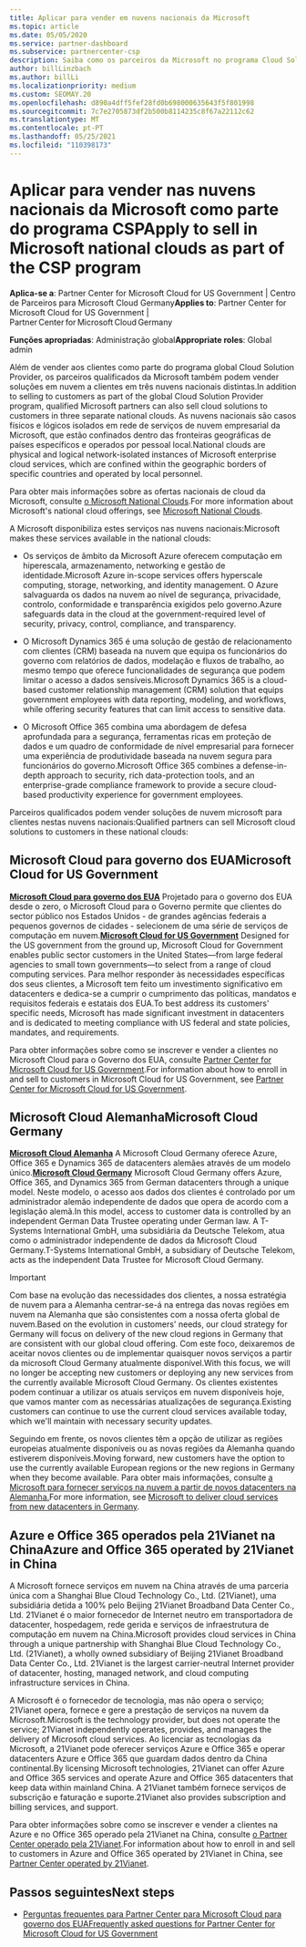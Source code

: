 ```yaml
---
title: Aplicar para vender em nuvens nacionais da Microsoft
ms.topic: article
ms.date: 05/05/2020
ms.service: partner-dashboard
ms.subservice: partnercenter-csp
description: Saiba como os parceiros da Microsoft no programa Cloud Solution Provider podem vender a clientes matriculados em nuvens nacionais suportadas.
author: billLinzbach
ms.author: billLi
ms.localizationpriority: medium
ms.custom: SEOMAY.20
ms.openlocfilehash: d890a4dff5fef28fd0b698000635643f5f801998
ms.sourcegitcommit: 7c7e2705873df2b500b8114235c8f67a22112c62
ms.translationtype: MT
ms.contentlocale: pt-PT
ms.lasthandoff: 05/25/2021
ms.locfileid: "110398173"
---
```

# <a name="apply-to-sell-in-microsoft-national-clouds-as-part-of-the-csp-program"></a><span data-ttu-id="f990e-103">Aplicar para vender nas nuvens nacionais da Microsoft como parte do programa CSP</span><span class="sxs-lookup"><span data-stu-id="f990e-103">Apply to sell in Microsoft national clouds as part of the CSP program</span></span>

<span data-ttu-id="f990e-104">**Aplica-se a**: Partner Center for Microsoft Cloud for US Government | Centro de Parceiros para Microsoft Cloud Germany</span><span class="sxs-lookup"><span data-stu-id="f990e-104">**Applies to**: Partner Center for Microsoft Cloud for US Government | Partner Center for Microsoft Cloud Germany</span></span>

<span data-ttu-id="f990e-105">**Funções apropriadas**: Administração global</span><span class="sxs-lookup"><span data-stu-id="f990e-105">**Appropriate roles**: Global admin</span></span>

<span data-ttu-id="f990e-106">Além de vender aos clientes como parte do programa global Cloud Solution Provider, os parceiros qualificados da Microsoft também podem vender soluções em nuvem a clientes em três nuvens nacionais distintas.</span><span class="sxs-lookup"><span data-stu-id="f990e-106">In addition to selling to customers as part of the global Cloud Solution Provider program, qualified Microsoft partners can also sell cloud solutions to customers in three separate national clouds.</span></span> <span data-ttu-id="f990e-107">As nuvens nacionais são casos físicos e lógicos isolados em rede de serviços de nuvem empresarial da Microsoft, que estão confinados dentro das fronteiras geográficas de países específicos e operados por pessoal local.</span><span class="sxs-lookup"><span data-stu-id="f990e-107">National clouds are physical and logical network-isolated instances of Microsoft enterprise cloud services, which are confined within the geographic borders of specific countries and operated by local personnel.</span></span>

<span data-ttu-id="f990e-108">Para obter mais informações sobre as ofertas nacionais de cloud da Microsoft, consulte [o Microsoft National Clouds](https://www.microsoft.com/trustcenter/cloudservices/nationalcloud).</span><span class="sxs-lookup"><span data-stu-id="f990e-108">For more information about Microsoft's national cloud offerings, see [Microsoft National Clouds](https://www.microsoft.com/trustcenter/cloudservices/nationalcloud).</span></span>

<span data-ttu-id="f990e-109">A Microsoft disponibiliza estes serviços nas nuvens nacionais:</span><span class="sxs-lookup"><span data-stu-id="f990e-109">Microsoft makes these services available in the national clouds:</span></span>

-   <span data-ttu-id="f990e-110">Os serviços de âmbito da Microsoft Azure oferecem computação em hiperescala, armazenamento, networking e gestão de identidade.</span><span class="sxs-lookup"><span data-stu-id="f990e-110">Microsoft Azure in-scope services offers hyperscale computing, storage, networking, and identity management.</span></span> <span data-ttu-id="f990e-111">O Azure salvaguarda os dados na nuvem ao nível de segurança, privacidade, controlo, conformidade e transparência exigidos pelo governo.</span><span class="sxs-lookup"><span data-stu-id="f990e-111">Azure safeguards data in the cloud at the government-required level of security, privacy, control, compliance, and transparency.</span></span>

-   <span data-ttu-id="f990e-112">O Microsoft Dynamics 365 é uma solução de gestão de relacionamento com clientes (CRM) baseada na nuvem que equipa os funcionários do governo com relatórios de dados, modelação e fluxos de trabalho, ao mesmo tempo que oferece funcionalidades de segurança que podem limitar o acesso a dados sensíveis.</span><span class="sxs-lookup"><span data-stu-id="f990e-112">Microsoft Dynamics 365 is a cloud-based customer relationship management (CRM) solution that equips government employees with data reporting, modeling, and workflows, while offering security features that can limit access to sensitive data.</span></span>

-   <span data-ttu-id="f990e-113">O Microsoft Office 365 combina uma abordagem de defesa aprofundada para a segurança, ferramentas ricas em proteção de dados e um quadro de conformidade de nível empresarial para fornecer uma experiência de produtividade baseada na nuvem segura para funcionários do governo.</span><span class="sxs-lookup"><span data-stu-id="f990e-113">Microsoft Office 365 combines a defense-in-depth approach to security, rich data-protection tools, and an enterprise-grade compliance framework to provide a secure cloud-based productivity experience for government employees.</span></span>

<span data-ttu-id="f990e-114">Parceiros qualificados podem vender soluções de nuvem microsoft para clientes nestas nuvens nacionais:</span><span class="sxs-lookup"><span data-stu-id="f990e-114">Qualified partners can sell Microsoft cloud solutions to customers in these national clouds:</span></span>

## <a name="microsoft-cloud-for-us-government"></a><span data-ttu-id="f990e-115">Microsoft Cloud para governo dos EUA</span><span class="sxs-lookup"><span data-stu-id="f990e-115">Microsoft Cloud for US Government</span></span>

<span data-ttu-id="f990e-116">[**Microsoft Cloud para governo dos EUA**](https://www.microsoft.com/trustcenter/cloudservices/nationalcloud#Microsoft_Cloud_for_US) Projetado para o governo dos EUA desde o zero, o Microsoft Cloud para o Governo permite que clientes do sector público nos Estados Unidos - de grandes agências federais a pequenos governos de cidades - selecionem de uma série de serviços de computação em nuvem.</span><span class="sxs-lookup"><span data-stu-id="f990e-116">[**Microsoft Cloud for US Government**](https://www.microsoft.com/trustcenter/cloudservices/nationalcloud#Microsoft_Cloud_for_US) Designed for the US government from the ground up, Microsoft Cloud for Government enables public sector customers in the United States—from large federal agencies to small town governments—to select from a range of cloud computing services.</span></span> <span data-ttu-id="f990e-117">Para melhor responder às necessidades específicas dos seus clientes, a Microsoft tem feito um investimento significativo em datacenters e dedica-se a cumprir o cumprimento das políticas, mandatos e requisitos federais e estatais dos EUA.</span><span class="sxs-lookup"><span data-stu-id="f990e-117">To best address its customers' specific needs, Microsoft has made significant investment in datacenters and is dedicated to meeting compliance with US federal and state policies, mandates, and requirements.</span></span> 

<span data-ttu-id="f990e-118">Para obter informações sobre como se inscrever e vender a clientes no Microsoft Cloud para o Governo dos EUA, consulte [Partner Center for Microsoft Cloud for US Government](partner-center-for-microsoft-us-govt-cloud.md).</span><span class="sxs-lookup"><span data-stu-id="f990e-118">For information about how to enroll in and sell to customers in Microsoft Cloud for US Government, see [Partner Center for Microsoft Cloud for US Government](partner-center-for-microsoft-us-govt-cloud.md).</span></span>

## <a name="microsoft-cloud-germany"></a><span data-ttu-id="f990e-119">Microsoft Cloud Alemanha</span><span class="sxs-lookup"><span data-stu-id="f990e-119">Microsoft Cloud Germany</span></span>

<span data-ttu-id="f990e-120">[**Microsoft Cloud Alemanha**](https://www.microsoft.com/trustcenter/cloudservices/nationalcloud#Microsoft_Cloud_Germany) A Microsoft Cloud Germany oferece Azure, Office 365 e Dynamics 365 de datacenters alemães através de um modelo único.</span><span class="sxs-lookup"><span data-stu-id="f990e-120">[**Microsoft Cloud Germany**](https://www.microsoft.com/trustcenter/cloudservices/nationalcloud#Microsoft_Cloud_Germany) Microsoft Cloud Germany offers Azure, Office 365, and Dynamics 365 from German datacenters through a unique model.</span></span> <span data-ttu-id="f990e-121">Neste modelo, o acesso aos dados dos clientes é controlado por um administrador alemão independente de dados que opera de acordo com a legislação alemã.</span><span class="sxs-lookup"><span data-stu-id="f990e-121">In this model, access to customer data is controlled by an independent German Data Trustee operating under German law.</span></span> <span data-ttu-id="f990e-122">A T-Systems International GmbH, uma subsidiária da Deutsche Telekom, atua como o administrador independente de dados da Microsoft Cloud Germany.</span><span class="sxs-lookup"><span data-stu-id="f990e-122">T-Systems International GmbH, a subsidiary of Deutsche Telekom, acts as the independent Data Trustee for Microsoft Cloud Germany.</span></span>

> [!IMPORTANT]  
> <span data-ttu-id="f990e-123">Com base na evolução das necessidades dos clientes, a nossa estratégia de nuvem para a Alemanha centrar-se-á na entrega das novas regiões em nuvem na Alemanha que são consistentes com a nossa oferta global de nuvem.</span><span class="sxs-lookup"><span data-stu-id="f990e-123">Based on the evolution in customers' needs, our cloud strategy for Germany will focus on delivery of the new cloud regions in Germany that are consistent with our global cloud offering.</span></span> <span data-ttu-id="f990e-124">Com este foco, deixaremos de aceitar novos clientes ou de implementar quaisquer novos serviços a partir da microsoft Cloud Germany atualmente disponível.</span><span class="sxs-lookup"><span data-stu-id="f990e-124">With this focus, we will no longer be accepting new customers or deploying any new services from the currently available Microsoft Cloud Germany.</span></span> <span data-ttu-id="f990e-125">Os clientes existentes podem continuar a utilizar os atuais serviços em nuvem disponíveis hoje, que vamos manter com as necessárias atualizações de segurança.</span><span class="sxs-lookup"><span data-stu-id="f990e-125">Existing customers can continue to use the current cloud services available today, which we'll maintain with necessary security updates.</span></span>
>  
> <span data-ttu-id="f990e-126">Seguindo em frente, os novos clientes têm a opção de utilizar as regiões europeias atualmente disponíveis ou as novas regiões da Alemanha quando estiverem disponíveis.</span><span class="sxs-lookup"><span data-stu-id="f990e-126">Moving forward, new customers have the option to use the currently available European regions or the new regions in Germany when they become available.</span></span> <span data-ttu-id="f990e-127">Para obter mais informações, consulte [a Microsoft para fornecer serviços na nuvem a partir de novos datacenters na Alemanha.](https://news.microsoft.com/europe/2018/08/31/microsoft-to-deliver-cloud-services-from-new-datacentres-in-germany-in-2019-to-meet-evolving-customer-needs/)</span><span class="sxs-lookup"><span data-stu-id="f990e-127">For more information, see [Microsoft to deliver cloud services from new datacenters in Germany](https://news.microsoft.com/europe/2018/08/31/microsoft-to-deliver-cloud-services-from-new-datacentres-in-germany-in-2019-to-meet-evolving-customer-needs/).</span></span>

    
## <a name="azure-and-office-365-operated-by-21vianet-in-china"></a><span data-ttu-id="f990e-128">Azure e Office 365 operados pela 21Vianet na China</span><span class="sxs-lookup"><span data-stu-id="f990e-128">Azure and Office 365 operated by 21Vianet in China</span></span>

<span data-ttu-id="f990e-129">A Microsoft fornece serviços em nuvem na China através de uma parceria única com a Shanghai Blue Cloud Technology Co., Ltd. (21Vianet), uma subsidiária detida a 100% pelo Beijing 21Vianet Broadband Data Center Co., Ltd. 21Vianet é o maior fornecedor de Internet neutro em transportadora de datacenter, hospedagem, rede gerida e serviços de infraestrutura de computação em nuvem na China.</span><span class="sxs-lookup"><span data-stu-id="f990e-129">Microsoft provides cloud services in China through a unique partnership with Shanghai Blue Cloud Technology Co., Ltd. (21Vianet), a wholly owned subsidiary of Beijing 21Vianet Broadband Data Center Co., Ltd. 21Vianet is the largest carrier-neutral Internet provider of datacenter, hosting, managed network, and cloud computing infrastructure services in China.</span></span> 

<span data-ttu-id="f990e-130">A Microsoft é o fornecedor de tecnologia, mas não opera o serviço; 21Vianet opera, fornece e gere a prestação de serviços na nuvem da Microsoft.</span><span class="sxs-lookup"><span data-stu-id="f990e-130">Microsoft is the technology provider, but does not operate the service; 21Vianet independently operates, provides, and manages the delivery of Microsoft cloud services.</span></span> <span data-ttu-id="f990e-131">Ao licenciar as tecnologias da Microsoft, a 21Vianet pode oferecer serviços Azure e Office 365 e operar datacenters Azure e Office 365 que guardam dados dentro da China continental.</span><span class="sxs-lookup"><span data-stu-id="f990e-131">By licensing Microsoft technologies, 21Vianet can offer Azure and Office 365 services and operate Azure and Office 365 datacenters that keep data within mainland China.</span></span> <span data-ttu-id="f990e-132">A 21Vianet também fornece serviços de subscrição e faturação e suporte.</span><span class="sxs-lookup"><span data-stu-id="f990e-132">21Vianet also provides subscription and billing services, and support.</span></span>

<span data-ttu-id="f990e-133">Para obter informações sobre como se inscrever e vender a clientes na Azure e no Office 365 operado pela 21Vianet na China, consulte [o Partner Center operado pela 21Vianet](https://www.21vbluecloud.com/partner-china/welcome/).</span><span class="sxs-lookup"><span data-stu-id="f990e-133">For information about how to enroll in and sell to customers in Azure and Office 365 operated by 21Vianet in China, see [Partner Center operated by 21Vianet](https://www.21vbluecloud.com/partner-china/welcome/).</span></span>

## <a name="next-steps"></a><span data-ttu-id="f990e-134">Passos seguintes</span><span class="sxs-lookup"><span data-stu-id="f990e-134">Next steps</span></span>

- [<span data-ttu-id="f990e-135">Perguntas frequentes para Partner Center para Microsoft Cloud para governo dos EUA</span><span class="sxs-lookup"><span data-stu-id="f990e-135">Frequently asked questions for Partner Center for Microsoft Cloud for US Government</span></span>](faq-for-us-govt-cloud.md)
